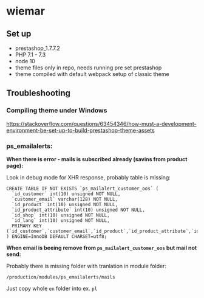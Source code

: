 # wiemar

## Set up

* prestashop_1.7.7.2
* PHP 7.1	-	7.3
* node 10
* theme files only in repo, needs running pre set prestashop
* theme compiled with default webpack setup of classic theme

## Troubleshooting

### Compiling theme under Windows

https://stackoverflow.com/questions/63454346/how-must-a-development-environment-be-set-up-to-build-prestashop-theme-assets


### ps_emailalerts:

**When there is error - mails is subscribed already (savins from product page):**

Look in debug mode for XHR response, probably table is missing:

```
CREATE TABLE IF NOT EXISTS `ps_mailalert_customer_oos` (
  `id_customer` int(10) unsigned NOT NULL,
  `customer_email` varchar(128) NOT NULL,
  `id_product` int(10) unsigned NOT NULL,
  `id_product_attribute` int(10) unsigned NOT NULL,
  `id_shop` int(10) unsigned NOT NULL,
  `id_lang` int(10) unsigned NOT NULL,
  PRIMARY KEY (`id_customer`,`customer_email`,`id_product`,`id_product_attribute`,`id_shop`)
) ENGINE=InnoDB DEFAULT CHARSET=utf8;
```


**When email is beeing remove from ```ps_mailalert_customer_oos``` but mail not send:**

Probably there is missing folder with tranlation in module folder:
```
/production/modules/ps_emailalerts/mails
```

Just copy whole ```en``` folder into ex. ```pl```
